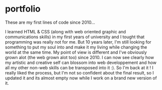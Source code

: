 # portfolio
These are my first lines of code since 2010...

I learned HTML & CSS (along with web oriented graphic and communications skills) in my first years of university and I tought that programming was really not for me.
But 10 years later, I'm still looking for something to put my soul into and make it my living while changing the world at the same time. 
My point of view is different and I've obviously grown alot (the web grown alot too) since 2010. 
I can now see clearly how my artistic and creative self can blossom into web developpement and how all my other non-web skills can be transposed into it :).
So I'm back at it ! 
I really liked the process, but I'm not so confident about the final result, so I updated it and its almost empty now while I work on a brand new version of it.
